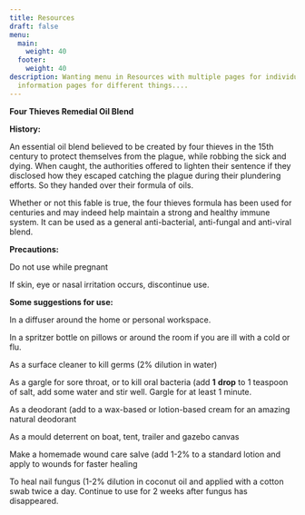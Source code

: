 ```yaml
---
title: Resources
draft: false
menu:
  main:
    weight: 40
  footer:
    weight: 40
description: Wanting menu in Resources with multiple pages for individual
  information pages for different things....
---
```



**Four Thieves Remedial Oil Blend**

**History:**

An essential oil blend believed to be created by four thieves in the 15th century to protect themselves from the plague, while robbing the sick and dying. When caught, the authorities offered to lighten their sentence if they disclosed how they escaped catching the plague during their plundering efforts. So they handed over their formula of oils.

Whether or not this fable is true, the four thieves formula has been used for centuries and may indeed help maintain a strong and healthy immune system. It can be used as a general anti-bacterial, anti-fungal and anti-viral blend.

**Precautions:**

Do not use while pregnant

If skin, eye or nasal irritation occurs, discontinue use.



**Some suggestions for use:**

In a diffuser around the home or personal workspace.

In a spritzer bottle on pillows or around the room if you are ill with a cold or flu.

As a surface cleaner to kill germs (2% dilution in water)

As a gargle for sore throat, or to kill oral bacteria (add **1** **drop** to 1 teaspoon of salt, add some water and stir well. Gargle for at least 1 minute.

As a deodorant (add to a wax-based or lotion-based cream for an amazing natural deodorant

As a mould deterrent on boat, tent, trailer and gazebo canvas

Make a homemade wound care salve (add 1-2% to a standard lotion and apply to wounds for faster healing

To heal nail fungus (1-2% dilution in coconut oil and applied with a cotton swab twice a day. Continue to use for 2 weeks after fungus has disappeared.